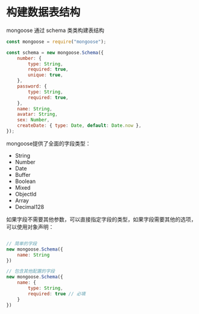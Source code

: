 # 构建数据表结构

mongoose 通过 schema 类类构建表结构

```javascript
const mongoose = require("mongoose");

const schema = new mongoose.Schema({
    number: {
        type: String,
        required: true,
        unique: true,
    },
    password: {
        type: String,
        required: true,
    },
    name: String,
    avatar: String,
    sex: Number,
    createDate: { type: Date, default: Date.now },
});
```

mongoose提供了全面的字段类型：

- String
- Number
- Date
- Buffer
- Boolean
- Mixed
- ObjectId
- Array
- Decimal128

如果字段不需要其他参数，可以直接指定字段的类型，如果字段需要其他的选项，可以使用对象声明：

```javascript

// 简单的字段
new mongoose.Schema({
    name: String
})

// 包含其他配置的字段
new mongoose.Schema({
    name: {
        type: String,
        required: true // 必填
    }
})
```